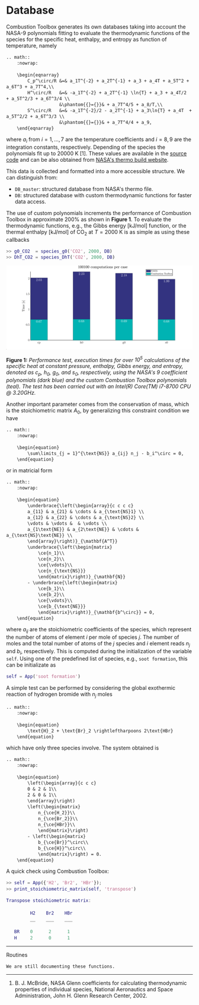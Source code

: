 # Database

Combustion Toolbox generates its own databases taking into account the NASA-9 polynomials fitting to evaluate the thermodynamic functions of the species for the specific heat, enthalpy, and entropy as function of temperature, namely

```{eval-rst}
.. math::
    :nowrap:

    \begin{eqnarray}
        C_p^\circ/R &=& a_1T^{-2} + a_2T^{-1} + a_3 + a_4T + a_5T^2 + a_6T^3 + a_7T^4,\\
        H^\circ/R   &=& -a_1T^{-2} + a_2T^{-1} \ln{T} + a_3 + a_4T/2  + a_5T^2/3 + a_6T^3/4 \\
                    &\phantom{{}={}}& + a_7T^4/5 + a_8/T,\\
        S^\circ/R   &=& -a_1T^{-2}/2 - a_2T^{-1} + a_3\ln{T} + a_4T  + a_5T^2/2 + a_6T^3/3 \\
                    &\phantom{{}={}}& + a_7T^4/4 + a_9,
    \end{eqnarray}

```

where $a_i$ from $i=1, \dots, 7$ are the temperature coefficients and $i =8, 9$ are the integration constants, respectively. Depending of the species the polynomials fit up to 20000 K [1]. These values are available in the [source code](https://github.com/AlbertoCuadra/combustion_toolbox/blob/master/Databases/thermo.inp) and can be also obtained from [NASA's thermo build website](https://cearun.grc.nasa.gov/ThermoBuild/). 

This data is collected and formatted into a more accessible structure. We can distinguish from:

* `DB_master`: structured database from NASA's thermo file.
* `DB`: structured database with custom thermodynamic functions for faster data access.

The use of custom polynomials increments the performance of Combustion Toolbox in approximate 200% as shown in **Figure 1**. To evaluate the thermodynamic functions, e.g., the Gibbs energy [kJ/mol] function, or the thermal enthalpy [kJ/mol] of $\text{CO}_2$ at $T = 2000 \text{ K}$ is as simple as using these callbacks

```matlab
>> g0_CO2  = species_g0('CO2', 2000, DB)
>> DhT_CO2 = species_DhT('CO2', 2000, DB) 
```

<p align="center">
    <img src="..\_static\img\performance_thermo.svg" width="800">
</p>

**Figure 1:** *Performance test, execution times for over $10^5$ calculations of the specific heat at constant pressure, enthalpy, Gibbs energy, and entropy, denoted as $c_p$, $h_0$, $g_0$, and $s_0$, respectively, using the NASA's 9 coefficient polynomials (dark blue) and the custom Combustion Toolbox polynomials (teal). The test has been carried out with an Intel(R) Core(TM) i7-8700 CPU @ 3.20GHz.*

Another important parameter comes from the conservation of mass, which is the stoichiometric matrix $A_0$, by generalizing this constraint condition we have

```{eval-rst}
.. math::
    :nowrap:

    \begin{equation}
        \sum\limits_{j = 1}^{\text{NS}} a_{ij} n_j - b_i^\circ = 0,
    \end{equation}
```

or in matricial form

```{eval-rst}
.. math::
    :nowrap:

    \begin{equation}
        \underbrace{\left(\begin{array}{c c c c}
        a_{11} & a_{21} & \cdots & a_{\text{NS}1} \\
        a_{12} & a_{22} & \cdots & a_{\text{NS}2} \\
        \vdots & \vdots &  & \vdots \\
        a_{1\text{NE}} & a_{2\text{NE}} & \cdots & a_{\text{NS}\text{NE}} \\
        \end{array}\right)}_{\mathbf{A^T}}
        \underbrace{\left(\begin{matrix}
            \ce{n_1}\\
            \ce{n_2}\\
            \ce{\vdots}\\
            \ce{n_{\text{NS}}}
            \end{matrix}\right)}_{\mathbf{N}}
        - \underbrace{\left(\begin{matrix}
            \ce{b_1}\\
            \ce{b_2}\\
            \ce{\vdots}\\
            \ce{b_{\text{NE}}}
            \end{matrix}\right)}_{\mathbf{b^\circ}} = 0,
    \end{equation}

```

where $a_{ij}$ are the stoichiometric coefficients of the species, which represent the number of atoms of element $i$ per mole of species $j$. The number of moles and the total number of atoms of the $j$ species and $i$ element reads $n_j$ and $b_i$, respectively. This is computed during the initialization of the variable `self`. Using one of the predefined list of species, e.g., `soot formation`, this can be initializate as

```matlab
self = App('soot formation')
```

A simple test can be performed by considering the global exothermic reaction of hydrogen bromide with $n_j$ moles

```{eval-rst}
.. math::
    :nowrap:

    \begin{equation}
        \text{H}_2 + \text{Br}_2 \rightleftharpoons 2\text{HBr}
    \end{equation}
```
which have only three species involve. The system obtained is

```{eval-rst}
.. math::
    :nowrap:

    \begin{equation}
        \left(\begin{array}{c c c}
        0 & 2 & 1\\
        2 & 0 & 1\\
        \end{array}\right)
        \left(\begin{matrix}
            n_{\ce{H_2}}\\
            n_{\ce{Br_2}}\\
            n_{\ce{HBr}}\\
            \end{matrix}\right)
        - \left(\begin{matrix}
            b_{\ce{Br}}^\circ\\
            b_{\ce{H}}^\circ\\
            \end{matrix}\right) = 0.
    \end{equation}
```

A quick check using Combustion Toolbox:

```matlab
>> self = App({'H2', 'Br2', 'HBr'});
>> print_stoichiometric_matrix(self, 'transpose')
```

 ```matlab
Transpose stoichiometric matrix:

          H2    Br2    HBr
          __    ___    ___

    BR    0      2      1 
    H     2      0      1 
 ```


***

Routines

```{note}
We are still documenting these functions.
```

***

1. B. J. McBride, NASA Glenn coefficients for calculating thermodynamic
properties of individual species, National Aeronautics and Space Administration, John H. Glenn Research Center, 2002.
